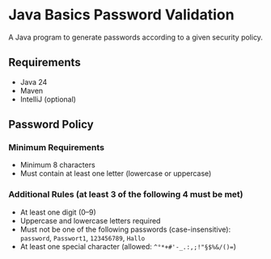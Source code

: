 # Java Basics Password Validation
A Java program to generate passwords according to a given security policy.

## Requirements
- Java 24
- Maven
- IntelliJ (optional)

## Password Policy

### Minimum Requirements
- Minimum 8 characters
- Must contain at least one letter (lowercase or uppercase)

### Additional Rules (at least 3 of the following 4 must be met)
- At least one digit (0–9)
- Uppercase and lowercase letters required
- Must not be one of the following passwords (case-insensitive): `password`, `Passwort1`, `123456789`, `Hallo`
- At least one special character (allowed: `^°*+#'-_.:,;!"§$%&/()=`)
